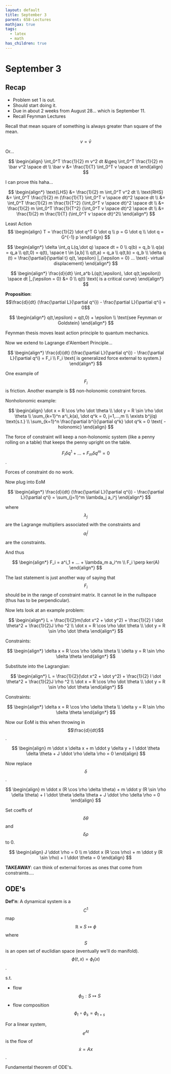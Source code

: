 ```yaml
---
layout: default
title: September 3
parent: 658-Lectures
mathjax: true
tags: 
  - latex
  - math
has_children: true
---
```


# September 3

## Recap
- Problem set 1 is out.
- Should start doing it.
- Due in about 2 weeks from August 28... which is September 11.
- Recall Feynman Lectures

Recall that mean square of something is always greater than square of the mean.

$$
v = \bar v
$$

Or...

$$
\begin{align}
\int_0^T \frac{1}{2} m v^2 dt &\geq \int_0^T \frac{1}{2} m \bar v^2 \space dt \\
\bar v &= \frac{1}{T} \int_0^T v \space dt
\end{align}
$$

I can prove this haha...

$$
\begin{align*}
\text{LHS} &= \frac{1}{2} m \int_0^T v^2 dt \\
\text{RHS} &= \int_0^T \frac{1}{2} m (\frac{1}{T} \int_0^T v \space dt)^2 \space dt \\
&= \int_0^T \frac{1}{2} m \frac{1}{T^2} (\int_0^T v \space dt)^2 \space dt \\
&= \frac{1}{2} m \int_0^T \frac{1}{T^2} (\int_0^T v \space dt)^2 \space dt \\
&= \frac{1}{2} m \frac{1}{T} (\int_0^T v \space dt)^2\\
\end{align*}
$$

Least Action
$$
\begin{align}
T = \frac{1}{2} \dot q^T G \dot q \\
p = G \dot q \\
\dot q = G^{-1} p
\end{align}
$$

$$
\begin{align*}
\delta \int_q L(q,\dot q) \space dt = 0 \\
q(b) = q_b \\
q(a) = q_a \\
q(t,0) = q(t), \space t \in [a,b] \\
q(t,a) = q_a \\
q(t,b) = q_b \\
\delta q (t) = \frac{\partial}{\partial t} q(t, \epsilon) |_{\epsilon = 0} ... \text{- virtual displacement}
\end{align*}
$$

$$
\begin{align*}
\frac{d}{dt} \int_a^b L(q(t,\epsilon), \dot q(t,\epsilon)) \space dt |_{\epsilon = 0} &= 0 \\
q(t) \text{ is a critical curve}
\end{align*}
$$

**Proposition**: $$\frac{d}{dt} (\frac{\partial L}{\partial q^i}) - \frac{\partial L}{\partial q^i} = 0$$

$$
\begin{align*}
q(t,\epsilon) = q(t,0) + \epsilon \\
\text{see Feynman or Goldstein}
\end{align*}
$$

Feynman thesis moves least action principle to quantum mechanics.

Now we extend to Lagrange d'Alembert Principle...

$$
\begin{align*}
\frac{d}{dt} (\frac{\partial L}{\partial q^i}) - \frac{\partial L}{\partial q^i} = F_i \\
F_i \text{ is generalized force external to system.}
\end{align*}
$$

One example of $$F_i$$ is friction.
Another example is $$ non-holonomic constraint forces.

Nonholonomic example:

$$
\begin{align}
\dot x = R \cos \rho \dot \theta \\
\dot y = R \sin \rho \dot \theta \\ 
\sum_{k=1}^n a^i_k(a), \dot q^k = 0, j=1,...,m \\
\exists b^j(q) \text{s.t.} \\
\sum_{k=1}^n \frac{\partial b^i}{\partial q^k} \dot q^k = 0 \text{ - holonomic}
\end{align}
$$

The force of constraint will keep a non-holonomic system (like a penny rolling on a table) that keeps the penny upright on the table.

$$F_i \delta q^1 + ... + F_m \delta q^m = 0$$.

Forces of constraint do no work.

Now plug into EoM

$$
\begin{align*}
\frac{d}{dt} (\frac{\partial L}{\partial q^i}) - \frac{\partial L}{\partial q^i} = \sum_{j=1}^m \lambda_j a_i^j
\end{align*}
$$

where $$\lambda_j$$ are the Lagrange multipliers associated with the constraints and $$a_i^j$$ are the constraints.

And thus 

$$
\begin{align*}
F_i = a^i_1 + ... + \lambda_m a_i^m \\
F_i \perp ker(A)
\end{align*}
$$

The last statement is just another way of saying that $$F_i$$ should be in the range of constraint matrix. It cannot lie in the nullspace (thus has to be perpendicular).

Now lets look at an example problem:

$$
\begin{align*}
L = \frac{1}{2}m(\dot x^2 + \dot y^2) + \frac{1}{2} I \dot \theta^2 + \frac{1}{2}J \rho ^2 \\
\dot x = R \cos \rho \dot \theta \\
\dot y = R \sin \rho \dot \theta
\end{align*}
$$

Constraints:

$$
\begin{align*}
\delta x = R \cos \rho \delta \theta \\
\delta y = R \sin \rho \delta \theta
\end{align*}
$$

Substitute into the Lagrangian:

$$
\begin{align*}
L = \frac{1}{2}(\dot x^2 + \dot y^2) + \frac{1}{2} I \dot \theta^2 + \frac{1}{2}J \rho ^2 \\
\dot x = R \cos \rho \dot \theta \\
\dot y = R \sin \rho \dot \theta
\end{align*}
$$

Constraints:

$$
\begin{align*}
\delta x = R \cos \rho \delta \theta \\
\delta y = R \sin \rho \delta \theta
\end{align*}
$$

Now our EoM is this when throwing in $$\frac{d}{dt}$$.

$$
\begin{align}
m \ddot x \delta x + m \ddot y \delta y + I \ddot \theta \delta \theta + J \ddot \rho \delta \rho = 0
\end{align}
$$

Now replace $$\delta$$.

$$
\begin{align}
m \ddot x (R \cos \rho \delta \theta) + m \ddot y (R \sin \rho \delta \theta) + I \ddot \theta \delta \theta + J \ddot \rho \delta \rho = 0
\end{align}
$$

Set coeffs of $$\delta \theta$$ and $$\delta \rho$$ to 0.

$$
\begin{align}
J \ddot \rho = 0 \\
m \ddot x (R \cos \rho) + m \ddot y (R \sin \rho) + I \ddot \theta = 0
\end{align}
$$

**TAKEAWAY**: can think of external forces as ones that come from constraints....


## ODE's

**Def'n**: A dynamical system is a $$C^1$$ map $$\mathbb{R} \times S \mapsto \phi$$ where $$S$$ is an open set of euclidian space (eventually we'll do manifold).  $$\phi(t,x) = \phi_t(x)$$.

s.t.

- flow $$\phi_0: S \mapsto S$$
- flow composition $$ \phi_t \circ \phi_s = \phi_{t+s}$$

For a linear system, $$e^{At}$$ is the flow of $$\dot x = Ax$$.

Fundamental theorem of ODE's.
